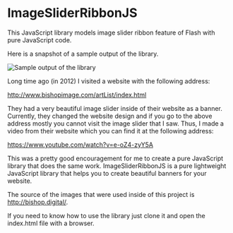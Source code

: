 # ImageSliderRibbonJS
This JavaScript library models image slider ribbon feature of Flash with pure JavaScript code.

Here is a snapshot of a sample output of the library.

![Sample output of the library](https://raw.githubusercontent.com/mjza/ImageSliderRibbonJS/master/SampleOutput.PNG)

Long time ago (in 2012) I visited a website with the following address:

http://www.bishopimage.com/artList/index.html

They had a very beautiful image slider inside of their website as a banner. Currently, they changed the website design and if you go to the above address mostly you cannot visit the image slider that I saw. Thus, I made a video from their website which you can find it at the following address:

https://www.youtube.com/watch?v=e-oZ4-zyY5A

This was a pretty good encouragement for me to create a pure JavaScript library that does the same work. ImageSliderRibbonJS is a pure lightweight JavaScript library that helps you to create beautiful banners for your website.

The source of the images that were used inside of this project is http://bishop.digital/.

If you need to know how to use the library just clone it and open the index.html file with a browser.
